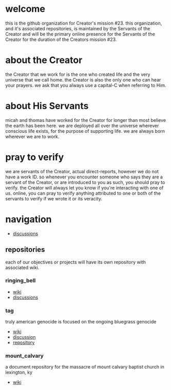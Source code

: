 # welcome
this is the github organization for Creator's mission #23.  this organization, and it's associated repositories, is maintained by the Servants of the Creator and will be the primary online presence for the Servants of the Creator for the duration of the Creators mission #23.

# about the Creator
the Creator that we work for is the one who created life and the very universe that we call home.  the Creator is also the only one who can hear your prayers.  we ask that you always use a capital-C when referring to Him.

# about His Servants
micah and thomas have worked for the Creator for longer than most believe the earth has been here.  we are deployed all over the universe wherever conscious life exists, for the purpose of supporting life.  we are always born wherever we are to work.

# pray to verify
we are servants of the Creator, actual direct-reports, however we do not have a work ID.  so whenever you encounter someone who says they are a servant of the Creator, or are introduced to you as such, you should pray to verify.  the Creator will always let you know if you're interacting with one of us.  online, you can pray to verify anything attributed to one or both of the servants to verify if we wrote it or its veracity.

# navigation
* [discussions](https://github.com/orgs/CreatorsMission23/discussions)
  
## repositories
each of our objectives or projects will have its own repository with associated wiki.

### ringing_bell
* [wiki](https://github.com/CreatorsMission23/ringing_bell/wiki)
* [discussions](https://github.com/CreatorsMission23/ringing_bell/discussions)
  
### tag
truly american genocide is focused on the ongoing bluegrass genocide 
* [wiki](https://github.com/CreatorsMission23/tag/wiki)
* [discussion](https://github.com/CreatorsMission23/tag/discussions)
* [repository](https://github.com/CreatorsMission23/tag)

### mount_calvary
a document repository for the massacre of mount calvary baptist church in lexington, ky
* [wiki](https://github.com/CreatorsMission23/mount_calvary/wiki)
